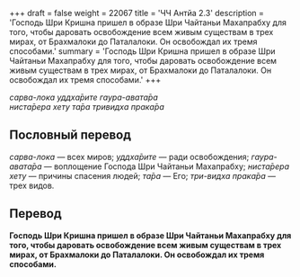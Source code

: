 +++
draft = false
weight = 22067
title = 'ЧЧ Антйа 2.3'
description = 'Господь Шри Кришна пришел в образе Шри Чайтаньи Махапрабху для того, чтобы даровать освобождение всем живым существам в трех мирах, от Брахмалоки до Паталалоки. Он освобождал их тремя способами.'
summary = 'Господь Шри Кришна пришел в образе Шри Чайтаньи Махапрабху для того, чтобы даровать освобождение всем живым существам в трех мирах, от Брахмалоки до Паталалоки. Он освобождал их тремя способами.'
+++

_сарва-лока уддха̄рите гаура-авата̄ра  
ниста̄рера хету та̄ра тривидха прака̄ра_

## Пословный перевод

_сарва_\-_лока_ — всех миров; _уддха̄рите_ — ради освобождения; _гаура_\-_авата̄ра_ — воплощение Господа Шри Чайтаньи Махапрабху; _ниста̄рера_ _хету_ — причины спасения людей; _та̄ра_ — Его; _три_\-_видха_ _прака̄ра_ — трех видов.

## Перевод

**Господь Шри Кришна пришел в образе Шри Чайтаньи Махапрабху для того, чтобы даровать освобождение всем живым существам в трех мирах, от Брахмалоки до Паталалоки. Он освобождал их тремя способами.**
